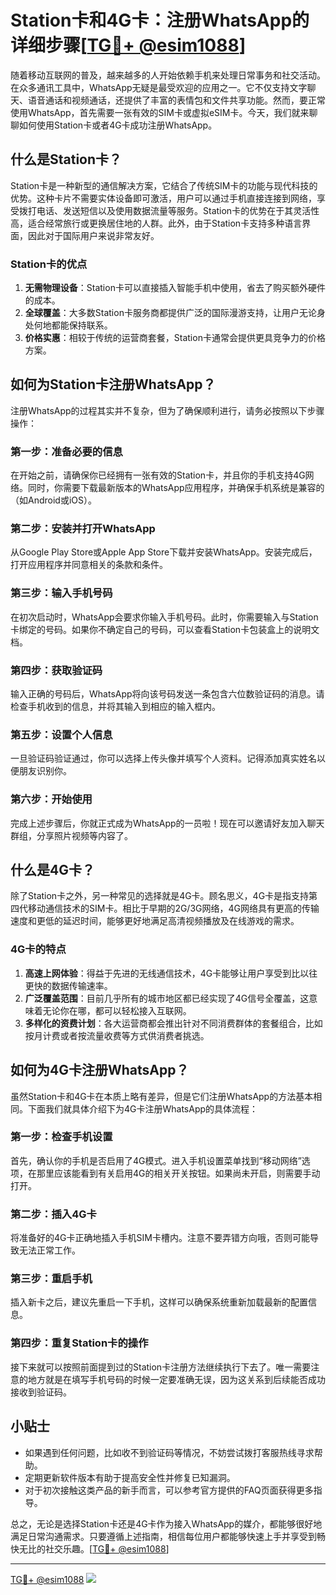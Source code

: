 # Station卡和4G卡：注册WhatsApp的详细步骤[[TG💪+ @esim1088](https://t.me/s/esim1088)]

随着移动互联网的普及，越来越多的人开始依赖手机来处理日常事务和社交活动。在众多通讯工具中，WhatsApp无疑是最受欢迎的应用之一。它不仅支持文字聊天、语音通话和视频通话，还提供了丰富的表情包和文件共享功能。然而，要正常使用WhatsApp，首先需要一张有效的SIM卡或虚拟eSIM卡。今天，我们就来聊聊如何使用Station卡或者4G卡成功注册WhatsApp。

## 什么是Station卡？

Station卡是一种新型的通信解决方案，它结合了传统SIM卡的功能与现代科技的优势。这种卡片不需要实体设备即可激活，用户可以通过手机直接连接到网络，享受拨打电话、发送短信以及使用数据流量等服务。Station卡的优势在于其灵活性高，适合经常旅行或更换居住地的人群。此外，由于Station卡支持多种语言界面，因此对于国际用户来说非常友好。

### Station卡的优点

1. **无需物理设备**：Station卡可以直接插入智能手机中使用，省去了购买额外硬件的成本。
2. **全球覆盖**：大多数Station卡服务商都提供广泛的国际漫游支持，让用户无论身处何地都能保持联系。
3. **价格实惠**：相较于传统的运营商套餐，Station卡通常会提供更具竞争力的价格方案。

## 如何为Station卡注册WhatsApp？

注册WhatsApp的过程其实并不复杂，但为了确保顺利进行，请务必按照以下步骤操作：

### 第一步：准备必要的信息
在开始之前，请确保你已经拥有一张有效的Station卡，并且你的手机支持4G网络。同时，你需要下载最新版本的WhatsApp应用程序，并确保手机系统是兼容的（如Android或iOS）。

### 第二步：安装并打开WhatsApp
从Google Play Store或Apple App Store下载并安装WhatsApp。安装完成后，打开应用程序并同意相关的条款和条件。

### 第三步：输入手机号码
在初次启动时，WhatsApp会要求你输入手机号码。此时，你需要输入与Station卡绑定的号码。如果你不确定自己的号码，可以查看Station卡包装盒上的说明文档。

### 第四步：获取验证码
输入正确的号码后，WhatsApp将向该号码发送一条包含六位数验证码的消息。请检查手机收到的信息，并将其输入到相应的输入框内。

### 第五步：设置个人信息
一旦验证码验证通过，你可以选择上传头像并填写个人资料。记得添加真实姓名以便朋友识别你。

### 第六步：开始使用
完成上述步骤后，你就正式成为WhatsApp的一员啦！现在可以邀请好友加入聊天群组，分享照片视频等内容了。

## 什么是4G卡？

除了Station卡之外，另一种常见的选择就是4G卡。顾名思义，4G卡是指支持第四代移动通信技术的SIM卡。相比于早期的2G/3G网络，4G网络具有更高的传输速度和更低的延迟时间，能够更好地满足高清视频播放及在线游戏的需求。

### 4G卡的特点

1. **高速上网体验**：得益于先进的无线通信技术，4G卡能够让用户享受到比以往更快的数据传输速率。
2. **广泛覆盖范围**：目前几乎所有的城市地区都已经实现了4G信号全覆盖，这意味着无论你在哪，都可以轻松接入互联网。
3. **多样化的资费计划**：各大运营商都会推出针对不同消费群体的套餐组合，比如按月计费或者按流量收费等方式供消费者挑选。

## 如何为4G卡注册WhatsApp？

虽然Station卡和4G卡在本质上略有差异，但是它们注册WhatsApp的方法基本相同。下面我们就具体介绍下为4G卡注册WhatsApp的具体流程：

### 第一步：检查手机设置
首先，确认你的手机是否启用了4G模式。进入手机设置菜单找到“移动网络”选项，在那里应该能看到有关启用4G的相关开关按钮。如果尚未开启，则需要手动打开。

### 第二步：插入4G卡
将准备好的4G卡正确地插入手机SIM卡槽内。注意不要弄错方向哦，否则可能导致无法正常工作。

### 第三步：重启手机
插入新卡之后，建议先重启一下手机，这样可以确保系统重新加载最新的配置信息。

### 第四步：重复Station卡的操作
接下来就可以按照前面提到过的Station卡注册方法继续执行下去了。唯一需要注意的地方就是在填写手机号码的时候一定要准确无误，因为这关系到后续能否成功接收到验证码。

## 小贴士

- 如果遇到任何问题，比如收不到验证码等情况，不妨尝试拨打客服热线寻求帮助。
- 定期更新软件版本有助于提高安全性并修复已知漏洞。
- 对于初次接触这类产品的新手而言，可以参考官方提供的FAQ页面获得更多指导。

总之，无论是选择Station卡还是4G卡作为接入WhatsApp的媒介，都能够很好地满足日常沟通需求。只要遵循上述指南，相信每位用户都能够快速上手并享受到畅快无比的社交乐趣。[[TG💪+ @esim1088](https://t.me/s/esim1088)]

---

[TG💪+ @esim1088](https://t.me/s/esim1088) ![](https://i.postimg.cc/4NQfJmqS/Snipaste-2025-05-13-00-14-12.png)